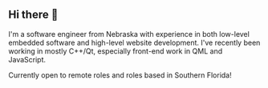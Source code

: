 ## Hi there 👋

I'm a software engineer from Nebraska with experience in both low-level embedded software and high-level website development. I've recently been working in mostly C++/Qt, especially front-end work in QML and JavaScript.

Currently open to remote roles and roles based in Southern Florida!

<!--
**acarlson98/acarlson98** is a ✨ _special_ ✨ repository because its `README.md` (this file) appears on your GitHub profile.

Here are some ideas to get you started:

- 🔭 I’m currently working on ...
- 🌱 I’m currently learning ...
- 👯 I’m looking to collaborate on ...
- 🤔 I’m looking for help with ...
- 💬 Ask me about ...
- 📫 How to reach me: ...
- 😄 Pronouns: ...
- ⚡ Fun fact: ...
-->
